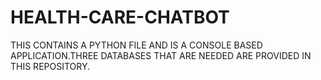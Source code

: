 # HEALTH-CARE-CHATBOT
THIS CONTAINS A PYTHON FILE AND IS A CONSOLE BASED APPLICATION.THREE DATABASES THAT ARE NEEDED ARE PROVIDED IN THIS REPOSITORY.

